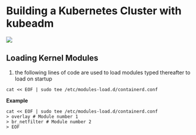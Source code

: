 # Building a Kubernetes Cluster with kubeadm

<img src="https://user-images.githubusercontent.com/6856382/221376352-df2dc8dc-0bbe-489d-bfc9-a4baeb1655fa.png">

## Loading Kernel Modules

1. the following lines of code are used to load modules typed thereafter to load on startup

```
cat << EOF | sudo tee /etc/modules-load.d/containerd.conf
```

**Example**

```
cat << EOF | sudo tee /etc/modules-load.d/containerd.conf
> overlay # Module number 1
> br_netfilter # Module number 2
> EOF
```